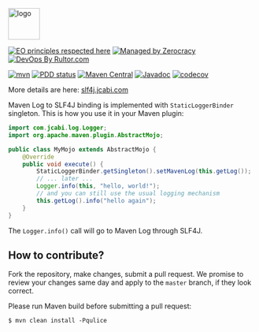<img alt="logo" src="http://img.jcabi.com/logo-square.svg" width="64px" height="64px" />

[![EO principles respected here](https://www.elegantobjects.org/badge.svg)](https://www.elegantobjects.org)
[![Managed by Zerocracy](https://www.0crat.com/badge/C3RUBL5H9.svg)](https://www.0crat.com/p/C3RUBL5H9)
[![DevOps By Rultor.com](http://www.rultor.com/b/jcabi/jcabi-maven-slf4j)](http://www.rultor.com/p/jcabi/jcabi-maven-slf4j)

[![mvn](https://github.com/jcabi/jcabi-maven-slf4j/actions/workflows/mvn.yml/badge.svg)](https://github.com/jcabi/jcabi-maven-slf4j/actions/workflows/mvn.yml)
[![PDD status](http://www.0pdd.com/svg?name=jcabi/jcabi-maven-slf4j)](http://www.0pdd.com/p?name=jcabi/jcabi-maven-slf4j)
[![Maven Central](https://maven-badges.herokuapp.com/maven-central/com.jcabi/jcabi-maven-slf4j/badge.svg)](https://maven-badges.herokuapp.com/maven-central/com.jcabi/jcabi-maven-slf4j)
[![Javadoc](https://javadoc.io/badge/com.jcabi/jcabi-maven-slf4j.svg)](http://www.javadoc.io/doc/com.jcabi/jcabi-maven-slf4j)
[![codecov](https://codecov.io/gh/jcabi/jcabi-maven-slf4j/branch/master/graph/badge.svg)](https://codecov.io/gh/jcabi/jcabi-maven-slf4j)

More details are here: [slf4j.jcabi.com](https://slf4j.jcabi.com/index.html)

Maven Log to SLF4J binding is implemented with
`StaticLoggerBinder` singleton. This is how you use it in your Maven plugin:

```java
import com.jcabi.log.Logger;
import org.apache.maven.plugin.AbstractMojo;

public class MyMojo extends AbstractMojo {
    @Override
    public void execute() {
        StaticLoggerBinder.getSingleton().setMavenLog(this.getLog());
        // ... later ...
        Logger.info(this, "hello, world!");
        // and you can still use the usual logging mechanism
        this.getLog().info("hello again");
    }
}
```

The `Logger.info()` call will go to Maven Log through SLF4J.

## How to contribute?

Fork the repository, make changes, submit a pull request.
We promise to review your changes same day and apply to
the `master` branch, if they look correct.

Please run Maven build before submitting a pull request:

```
$ mvn clean install -Pqulice
```
